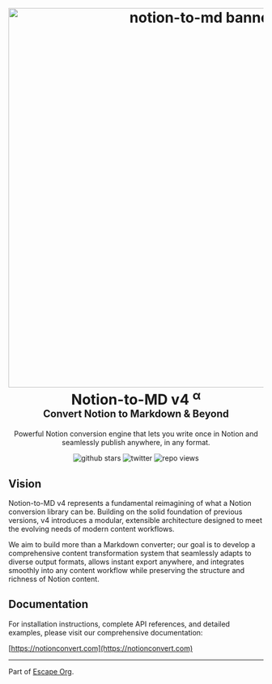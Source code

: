 <h1 align="center">
  <br>
  <img src="https://raw.githubusercontent.com/souvikinator/notion-to-md/refs/heads/v4.0.0-alpha/docs/notion-to-md/static/v4-banner.png" alt="notion-to-md banner" width="750" />
  <br>
  <b>Notion-to-MD v4 <sup>α</sup></b>
  <br>
  <sub><sup><b>Convert Notion to Markdown & Beyond</b></sup></sub>
  <br>
</h1>

<p align="center">
Powerful Notion conversion engine that lets you write once in Notion and seamlessly publish anywhere, in any format.
</p>

<p align="center">
<img src="https://img.shields.io/github/stars/souvikinator/notion-to-md?style=flat" alt="github stars">
<img src="https://img.shields.io/twitter/follow/souvikinator?color=blue&logo=x&style=flat" alt="twitter" />
<img src="https://komarev.com/ghpvc/?username=notion-to-md&abbreviated=true&label=REPO+VIEWS" alt="repo views" />
</p>

## Vision

Notion-to-MD v4 represents a fundamental reimagining of what a Notion conversion library can be. Building on the solid foundation of previous versions, v4 introduces a modular, extensible architecture designed to meet the evolving needs of modern content workflows.

We aim to build more than a Markdown converter; our goal is to develop a comprehensive content transformation system that seamlessly adapts to diverse output formats, allows instant export anywhere, and integrates smoothly into any content workflow while preserving the structure and richness of Notion content.

## Documentation

For installation instructions, complete API references, and detailed examples, please visit our comprehensive documentation:

[https://notionconvert.com](https://notionconvert.com)

---

Part of [Escape Org](https://github.com/join-escape).
